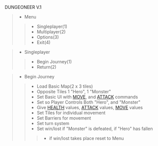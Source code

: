 DUNGEONEER V.1

> - Menu
> > - Singleplayer(1)
> > - Multiplayer(2)
> > - Options(3)
> > - Exit(4)


> - Singleplayer
> > - Begin Journey(1)
> > - Return(2)


> - Begin Journey
> > - Load Basic Map(2 x 3 tiles)
> > - Opposite Tiles 1 "Hero", 1 "Monster"
> > - Set Basic UI with [MOVE](MOVE.md), and [ATTACK](ATTACK.md) commands
> > - Set so Player Controls Both "Hero", and "Monster"
> > - Give [HEALTH](HEALTH.md) values, [ATTACK](ATTACK.md) values, [MOVE](MOVE.md) values
> > - Set Tiles for individual movement
> > - Set Barriers for movement
> > - Set turn system
> > - Set win/lost if "Monster" is defeated, if "Hero" has fallen
> > > - if win/lost takes place reset to Menu



